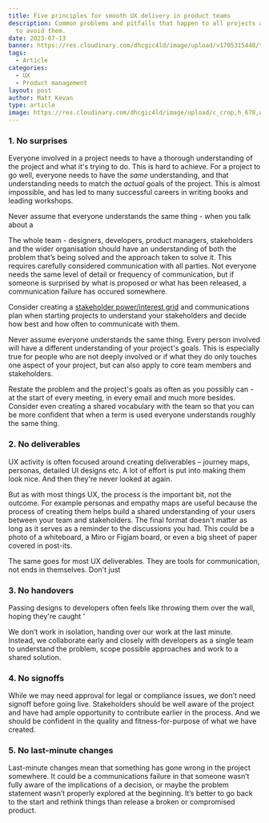 ```yaml
---
title: Five principles for smooth UX delivery in product teams
description: Common problems and pitfalls that happen to all projects and ways
  to avoid them.
date: 2023-07-13
banner: https://res.cloudinary.com/dhcgic4ld/image/upload/v1705315448/triangles.svg
tags:
  - Article
categories:
  - UX
  - Product management
layout: post
author: Matt Kevan
type: article
image: https://res.cloudinary.com/dhcgic4ld/image/upload/c_crop,h_678,w_905,x_142,y_143/c_scale,h_678,w_905/v1705313497/902.png
---
```


### 1. No surprises

Everyone involved in a project needs to have a thorough understanding of the project and what it's trying to do. This is hard to achieve. For a project to go well, everyone needs to have the *same* understanding, and that understanding needs to match the *actual* goals of the project. This is almost impossible, and has led to many successful careers in writing books and leading workshops.

Never assume that everyone understands the same thing - when you talk about a

The whole team - designers, developers, product managers, stakeholders and the wider organisation should have an understanding of both the problem that’s being solved and the approach taken to solve it. This requires carefully considered communication with all parties. Not everyone needs the same level of detail or frequency of communication, but if someone is surprised by what is proposed or what has been released, a communication failure has occured somewhere. 

Consider creating a [stakeholder power/interest grid](https://en.wikipedia.org/wiki/Stakeholder_analysis) and communications plan when starting projects to understand your stakeholders and decide how best and how often to communicate with them.

Never assume everyone understands the same thing. Every person involved will have a different understanding of your project's goals. This is especially true for people who are not deeply involved or if what they do only touches one aspect of your project, but can also apply to core team members and stakeholders. 

Restate the problem and the project's goals as often as you possibly can - at the start of every meeting, in every email and much more besides. Consider even creating a shared vocabulary with the team so that you can be more confident that when a term is used everyone understands roughly the same thing.

### 2. No deliverables

UX activity is often focused around creating deliverables – journey maps, personas, detailed UI designs etc. A lot of effort is put into making them look nice. And then they're never looked at again.

But as with most things UX, the process is the important bit, not the outcome. For example personas and empathy maps are useful because the process of creating them helps build a shared understanding of your users between your team and stakeholders. The final format doesn't matter as long as it serves as a reminder to the discussions you had. This could be a photo of a whiteboard, a Miro or Figjam board, or even a big sheet of paper covered in post-its.

The same goes for most UX deliverables. They are tools for communication, not ends in themselves. Don't just 

### 3. No handovers

Passing designs to developers often feels like throwing them over the wall, hoping they're caught '

We don’t work in isolation, handing over our work at the last minute. Instead, we collaborate early and closely with developers as a single team to understand the problem, scope possible approaches and work to a shared solution.

### 4. No signoffs

While we may need approval for legal or compliance issues, we don’t need signoff before going live. Stakeholders should be well aware of the project and have had ample opportunity to contribute earlier in the process. And we should be confident in the quality and fitness-for-purpose of what we have created.

### 5. No last-minute changes

Last-minute changes mean that something has gone wrong in the project somewhere. It could be a communications failure in that someone wasn’t fully aware of the implications of a decision, or maybe the problem statement wasn’t properly explored at the beginning. It’s better to go back to the start and rethink things than release a broken or compromised product.
